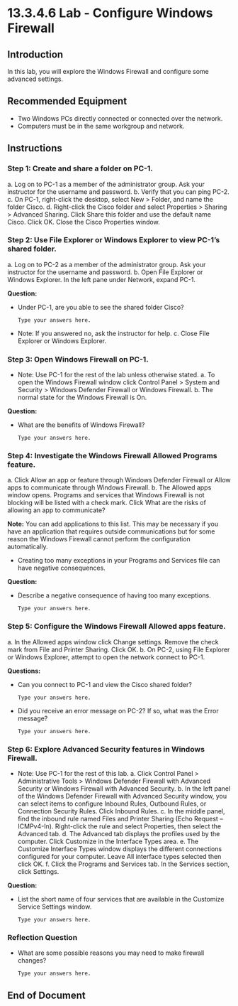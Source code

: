 # 13.3.4.6 Lab - Configure Windows Firewall

## Introduction
In this lab, you will explore the Windows Firewall and configure some advanced settings.

## Recommended Equipment
- Two Windows PCs directly connected or connected over the network.
- Computers must be in the same workgroup and network.

## Instructions

### Step 1: Create and share a folder on PC-1.
a. Log on to PC-1 as a member of the administrator group. Ask your instructor for the username and password.
b. Verify that you can ping PC-2.
c. On PC-1, right-click the desktop, select New > Folder, and name the folder Cisco.
d. Right-click the Cisco folder and select Properties > Sharing > Advanced Sharing. Click Share this folder and use the default name Cisco. Click OK. Close the Cisco Properties window.

### Step 2: Use File Explorer or Windows Explorer to view PC-1’s shared folder.
a. Log on to PC-2 as a member of the administrator group. Ask your instructor for the username and password.
b. Open File Explorer or Windows Explorer. In the left pane under Network, expand PC-1.

**Question:**
- Under PC-1, are you able to see the shared folder Cisco?
  
  `Type your answers here.`

- Note: If you answered no, ask the instructor for help.
c. Close File Explorer or Windows Explorer.

### Step 3: Open Windows Firewall on PC-1.
- Note: Use PC-1 for the rest of the lab unless otherwise stated.
a. To open the Windows Firewall window click Control Panel > System and Security > Windows Defender Firewall or Windows Firewall.
b. The normal state for the Windows Firewall is On.

**Question:**
- What are the benefits of Windows Firewall?
  
  `Type your answers here.`

### Step 4: Investigate the Windows Firewall Allowed Programs feature.
a. Click Allow an app or feature through Windows Defender Firewall or Allow apps to communicate through Windows Firewall.
b. The Allowed apps window opens. Programs and services that Windows Firewall is not blocking will be listed with a check mark. Click What are the risks of allowing an app to communicate?

**Note:** You can add applications to this list. This may be necessary if you have an application that requires outside communications but for some reason the Windows Firewall cannot perform the configuration automatically.

- Creating too many exceptions in your Programs and Services file can have negative consequences.

**Question:**
- Describe a negative consequence of having too many exceptions.
  
  `Type your answers here.`

### Step 5: Configure the Windows Firewall Allowed apps feature.
a. In the Allowed apps window click Change settings. Remove the check mark from File and Printer Sharing. Click OK.
b. On PC-2, using File Explorer or Windows Explorer, attempt to open the network connect to PC-1.

**Questions:**
- Can you connect to PC-1 and view the Cisco shared folder?
  
  `Type your answers here.`

- Did you receive an error message on PC-2? If so, what was the Error message?
  
  `Type your answers here.`

### Step 6: Explore Advanced Security features in Windows Firewall.
- Note: Use PC-1 for the rest of this lab.
a. Click Control Panel > Administrative Tools > Windows Defender Firewall with Advanced Security or Windows Firewall with Advanced Security.
b. In the left panel of the Windows Defender Firewall with Advanced Security window, you can select items to configure Inbound Rules, Outbound Rules, or Connection Security Rules. Click Inbound Rules.
c. In the middle panel, find the inbound rule named Files and Printer Sharing (Echo Request – ICMPv4-In). Right-click the rule and select Properties, then select the Advanced tab.
d. The Advanced tab displays the profiles used by the computer. Click Customize in the Interface Types area.
e. The Customize Interface Types window displays the different connections configured for your computer. Leave All interface types selected then click OK.
f. Click the Programs and Services tab. In the Services section, click Settings.

**Question:**
- List the short name of four services that are available in the Customize Service Settings window.
  
  `Type your answers here.`

### Reflection Question
- What are some possible reasons you may need to make firewall changes?
  
  `Type your answers here.`

## End of Document
